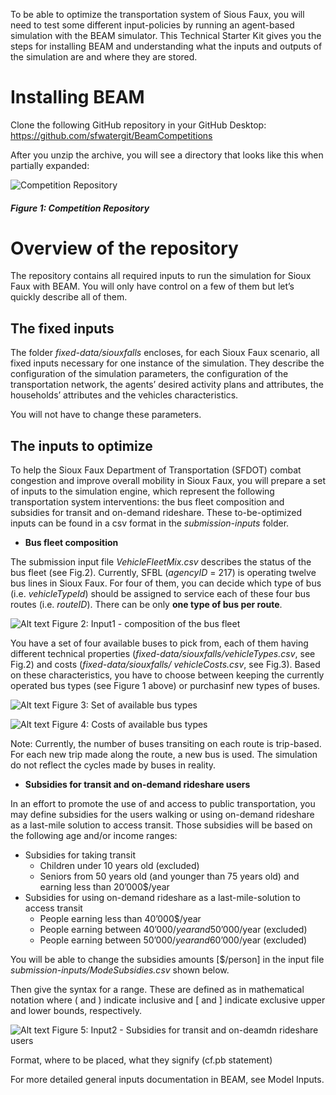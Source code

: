 
To be able to optimize the transportation system of Sious Faux, you will need to test some different input-policies  by running an agent-based simulation with the BEAM simulator. This Technical Starter Kit gives you the steps for installing BEAM and understanding what the inputs and outputs of the simulation are and where they are stored.

# Installing BEAM

Clone the following GitHub repository in your GitHub Desktop:
https://github.com/sfwatergit/BeamCompetitions

After you unzip the archive, you will see a directory that looks like this when partially expanded:

![Competition Repository](https://github.com/vgolfier/Uber-Prize-Starter-Kit-/blob/master/Images/CompetitionRepository.png "Competition Repository") 
##### Figure 1: Competition Repository
 
# Overview of the repository

The repository contains all required inputs to run the simulation for Sioux Faux with BEAM. You will only have control on a few of them but let’s quickly describe all of them. 

## The fixed inputs 

The folder *fixed-data/siouxfalls* encloses, for each Sioux Faux scenario, all fixed inputs necessary for one instance of the simulation. They describe the configuration of the simulation parameters, the configuration of the transportation network, the agents’ desired activity plans and attributes, the households’ attributes and the vehicles characteristics.

You will not have to change these parameters.

## The inputs to optimize

To help the Sioux Faux Department of Transportation (SFDOT) combat congestion and improve overall mobility in Sioux Faux, you will prepare a set of inputs to the simulation engine, which represent the following transportation system interventions: the bus fleet composition and subsidies for transit and on-demand rideshare. These to-be-optimized inputs can be found in a csv format in the *submission-inputs* folder.

* **Bus fleet composition**

The submission input file *VehicleFleetMix.csv* describes the status of the bus fleet (see Fig.2). Currently, SFBL (*agencyID* = 217) is operating twelve bus lines in Sioux Faux. For four of them, you can decide which type of bus (i.e. *vehicleTypeId*) should be assigned to service each of these four bus routes (i.e. *routeID*). There can be only **one type of bus per route**. 

![Alt text](https://github.com/vgolfier/Uber-Prize-Starter-Kit-/blob/master/Images/Input_VehicleFleetMix.png "*Figure 2: Input1 - composition of the bus fleet")
Figure 2: Input1 - composition of the bus fleet

You have a set of four available buses to pick from, each of them having different technical properties (*fixed-data/siouxfalls/vehicleTypes.csv*, see Fig.2) and costs (*fixed-data/siouxfalls/ vehicleCosts.csv*, see Fig.3). Based on these characteristics, you have to choose between keeping the currently operated bus types (see Figure 1 above) or purchasinf new types of buses.

![Alt text](https://github.com/vgolfier/Uber-Prize-Starter-Kit-/blob/master/Images/BusTypes.png "Figure 3: Set of available bus types")
Figure 3: Set of available bus types


![Alt text](https://github.com/vgolfier/Uber-Prize-Starter-Kit-/blob/master/Images/BusCosts.png "Figure 3: Costs of available bus types")
Figure 4: Costs of available bus types

Note:
Currently, the number of buses transiting on each route is trip-based. For each new trip made along the route, a new bus is used. The simulation do not reflect the cycles made by buses in reality.

* **Subsidies for transit and on-demand rideshare users**

In an effort to promote the use of and access to public transportation, you may define subsidies for the users walking or using on-demand rideshare as a last-mile solution to access transit. Those subsidies will be based on the following age and/or income ranges:

 * Subsidies for taking transit 
   * Children under 10 years old (excluded)
   * Seniors from 50 years old (and younger than 75 years old) and earning less than 20’000$/year
 * Subsidies for using on-demand rideshare as a last-mile-solution to access transit 
   * People earning less than 40’000$/year
   * People earning between 40’000$/year and 50’000$/year (excluded)
   * People earning between 50’000$/year and 60’000$/year (excluded)
 
You will be able to change the subsidies amounts [$/person] in the input file *submission-inputs/ModeSubsidies.csv* shown below. 

Then give the syntax for a range. These are defined as in mathematical notation where ( and ) indicate inclusive and [ and ] indicate exclusive upper and lower bounds, respectively.

![Alt text](https://github.com/vgolfier/Uber-Prize-Starter-Kit-/blob/master/Images/Input_Subsidies.png "Figure 4: Input2 - Subsidies for transit and on-deamdn rideshare users")
Figure 5: Input2 - Subsidies for transit and on-deamdn rideshare users


Format, where to be placed, what they signify (cf.pb statement)

For more detailed general inputs documentation in BEAM, see Model Inputs.


